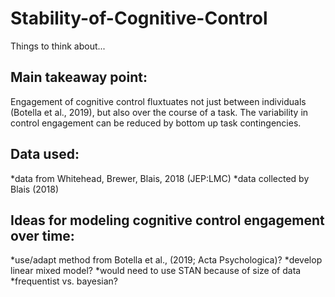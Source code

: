 # Stability-of-Cognitive-Control
Things to think about...

## Main takeaway point:
  Engagement of cognitive control fluxtuates not just between individuals (Botella et al., 2019), 
  but also over the course of a task. The variability in control engagement can be reduced by 
  bottom up task contingencies.

## Data used:
  *data from Whitehead, Brewer, Blais, 2018 (JEP:LMC)
  *data collected by Blais (2018)
  
## Ideas for modeling cognitive control engagement over time:
  *use/adapt method from Botella et al., (2019; Acta Psychologica)?
  *develop linear mixed model?
    *would need to use STAN because of size of data
    *frequentist vs. bayesian?